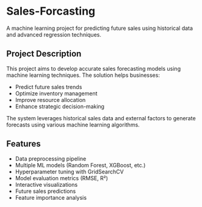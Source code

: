 # Sales-Forcasting
A machine learning project for predicting future sales using historical data and advanced regression techniques.

## Project Description
This project aims to develop accurate sales forecasting models using machine learning techniques. The solution helps businesses:
- Predict future sales trends
- Optimize inventory management
- Improve resource allocation
- Enhance strategic decision-making

The system leverages historical sales data and external factors to generate forecasts using various machine learning algorithms.

## Features
- Data preprocessing pipeline
- Multiple ML models (Random Forest, XGBoost, etc.)
- Hyperparameter tuning with GridSearchCV
- Model evaluation metrics (RMSE, R²)
- Interactive visualizations
- Future sales predictions
- Feature importance analysis

